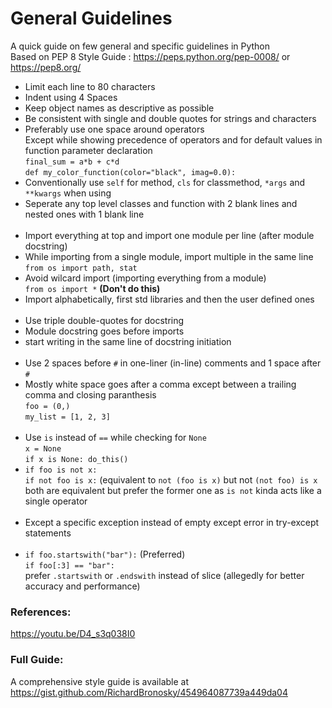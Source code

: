 # General Guidelines
A quick guide on few general and specific guidelines in Python   
Based on PEP 8 Style Guide : https://peps.python.org/pep-0008/ or https://pep8.org/

* Limit each line to 80 characters
* Indent using 4 Spaces
* Keep object names as descriptive as possible
* Be consistent with single and double quotes for strings and characters
* Preferably use one space around operators  
  Except while showing precedence of operators and for default values in function parameter declaration  
  `final_sum = a*b + c*d`  
  `def my_color_function(color="black", imag=0.0):`
* Conventionally use `self` for method, `cls` for classmethod, `*args` and `**kwargs` when using
* Seperate any top level classes and function with 2 blank lines and nested ones with 1 blank line  
  <br>
* Import everything at top and import one module per line (after module docstring)
* While importing from a single module, import multiple in the same line  
  `from os import path, stat`
* Avoid wilcard import (importing everything from a module)  
  `from os import *` **(Don't do this)**
* Import alphabetically, first std libraries and then the user defined ones  
  <br>
* Use triple double-quotes for docstring
* Module docstring goes before imports
* start writing in the same line of docstring initiation  
  <br>
* Use 2 spaces before `#` in one-liner (in-line) comments and 1 space after `#`
* Mostly white space goes after a comma except between a trailing comma and closing paranthesis  
  `foo = (0,)`  
 `my_list = [1, 2, 3]`  
  <br>
* Use `is` instead of `==` while checking for `None`  
  `x = None`  
  `if x is None: do_this()`
* `if foo is not x:`  
  `if not foo is x:` (equivalent to `not (foo is x)` but not `(not foo) is x`  
  both are equivalent but prefer the former one as `is not` kinda acts like a single operator  
  <br>
* Except a specific exception instead of empty except error in try-except statements  
  <br>
* `if foo.startswith("bar"):`  (Preferred)  
  `if foo[:3] == "bar":`  
  prefer `.startswith` or `.endswith` instead of slice (allegedly for better accuracy and performance)  

### References:
https://youtu.be/D4_s3q038I0

### Full Guide:
A comprehensive style guide is available at https://gist.github.com/RichardBronosky/454964087739a449da04
